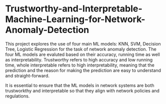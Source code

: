 # Trustworthy-and-Interpretable-Machine-Learning-for-Network-Anomaly-Detection

This project explores the use of four main ML models: KNN, SVM, Decision Tree, Logistic Regression for the task of network anomaly detection. The four ML models are evaluted based on their accuracy, running time as well as interpretability. Trustworthy refers to high accuracy and low running time, whole interpretable refers to high interpretability, meaning that the prediction and the reason for making the prediction are easy to understand and straight-forward.

It is essential to ensure that the ML models in network systems are both trustworkthy and interpretable so that they align with network policies and regulations.
